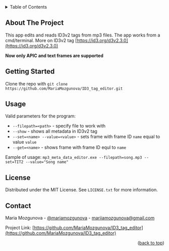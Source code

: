 <div id="top"></div>

<!-- TABLE OF CONTENTS -->
<details>
  <summary>Table of Contents</summary>
  <ol>
    <li>
      <a href="#about-the-project">About The Project</a>
    </li>
    <li>
      <a href="#getting-started">Getting Started</a>
    </li>
    <li><a href="#usage">Usage</a></li>
    <li><a href="#license">License</a></li>
    <li><a href="#contact">Contact</a></li>
  </ol>
</details>



<!-- ABOUT THE PROJECT -->
## About The Project

This app edits and reads ID3v2 tags from mp3 files. The app works from a cmd/terminal. More on ID3v2 tag [https://id3.org/d3v2.3.0](https://id3.org/d3v2.3.0)

**Now only APIC and text frames are supported**



<!-- GETTING STARTED -->
## Getting Started

Clone the repo with `git clone https://github.com/MariaMozgunova/ID3_tag_editor.git`



<!-- USAGE EXAMPLES -->
## Usage

Valid parameters for the program:
* `--filepath=<path>` - specify file to work with
* `--show` - shows all metadata in ID3v2 tag
* `--set=<name> --value=<value>` - sets frame with frame ID `name` equal to value `value`
* `--get=<name>` - shows frame with frame ID equl to `name`

Eample of usage: `mp3_meta_data_editor.exe --filepath=song.mp3 --set=TIT2 --value="Song name"`



<!-- LICENSE -->
## License

Distributed under the MIT License. See `LICENSE.txt` for more information.



<!-- CONTACT -->
## Contact

Maria Mozgunova - [@mariamozgunova](https://t.me/mariamozgunova) - mariiamozgunova@gmail.com

Project Link: [https://github.com/MariaMozgunova/ID3_tag_editor](https://github.com/MariaMozgunova/ID3_tag_editor)

<p align="right">(<a href="#top">back to top</a>)</p>

